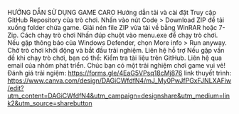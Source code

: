 HƯỚNG DẪN SỬ DỤNG GAME CARO
Hướng dẫn tải và cài đặt
Truy cập GitHub Repository của trò chơi.
Nhấn vào nút Code > Download ZIP để tải xuống folder chứa game.
Giải nén file ZIP vừa tải về bằng WinRAR hoặc 7-Zip.
Cách chạy trò chơi
Nhấn đúp chuột vào menu.exe để chạy trò chơi.
Nếu gặp thông báo của Windows Defender, chọn More info > Run anyway.
Chờ trò chơi khởi động và bắt đầu trải nghiệm.
Liên hệ hỗ trợ
Nếu gặp vấn đề khi chạy trò chơi, bạn có thể:
Kiểm tra tài liệu trên GitHub.
Liên hệ qua email của nhóm phát triển.
Chúc bạn có một trải nghiệm chơi game vui vẻ!
Đánh giá trải ngiệm: https://forms.gle/4EaG5VPsq18cMj876
link thuyết trình: https://www.canva.com/design/DAGiCWfdfN4/mJ_My0PwJfPGxFJNLXAFiw/edit?utm_content=DAGiCWfdfN4&utm_campaign=designshare&utm_medium=link2&utm_source=sharebutton
